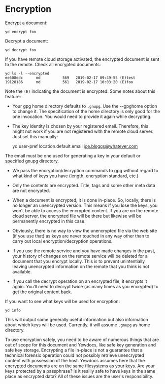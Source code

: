 Encryption
==========

Encrypt a document:

    yd encrypt foo

Decrypt a document:

    yd decrypt foo

If you have remote cloud storage activated, the encrypted document is
sent to the remote. Check all encrypted documents:

    yd ls -l --encrypted
    ee608edc      md          569   2019-02-17 09:49:55 (E)test
    19128186      md          561   2019-02-17 10:03:20 (E)foo

Note the `(E)` indicating the document is encrypted. Some notes about this feature:

* Your gpg home directory defaults to `.gnupg`. Use the --gpghome
  option to change it. The specification of the home directory is only
  good for the one invocation. You would need to provide it again
  while decrypting.

* The key identity is chosen by your registered email. Therefore, this
  might not work if you are not registered with the remote cloud
  server. Just set this manually:

    yd user-pref location.default.email joe.bloggs@whatever.com

The email must be one used for generating a key in your default or
specified gnupg directory.

* We pass the encryption/decryption commands to gpg without
  regard to what kind of keys you have (length, encryption standard,
  etc.)

* Only the contents are encrypted. Title, tags and some other meta
  data are not encrypted.

* When a document is encrypted, it is done in-place. So, locally,
  there is no longer an unencrypted version. This means if you lose
  the keys, you won't be able to access the encrypted content. If you
  are on the remote cloud server, the encrypted file will be there but
  likewise will be permanently encrypted in this case.

* Obviously, there is no way to view the unencrypted file via the web
  site (if you use that) as keys are never touched in any way other
  than to carry out local encryption/decryption operations.

* If you use the remote service and you have made changes in the past,
  your history of changes on the remote service will be deleted for a
  document that you encrypt locally. This is to prevent unintentially
  leaving unencrypted information on the remote that you think is not
  available.

* If you call the decrypt operation on an encrypted file, it encrypts
  it again. You'll need to decrypt twice (as many times as you
  encrypted) to get the original content back.

If you want to see what keys will be used for encryption:

    yd info

This will output some generally useful information but also
information about which keys will be used. Currently, it will assume
`.gnupg` as home directory.

To use encryption safely, you need to be aware of numerous things that
are out of scope for this document and Yewdocs, like safe key
generation and safe key storage. Encrypting a file in-place is not a
guarantee that a technical forensic operation could not possibly
retrieve unencrypted content with possession of the host. Yewdocs
assumes here that the encrypted documents are on the same filesystems
as your keys. Are your keys protected by a passphrase? Is it reallly
safe to have keys in the same place as encrypted data? All of these
issues are the user's responsibility.
